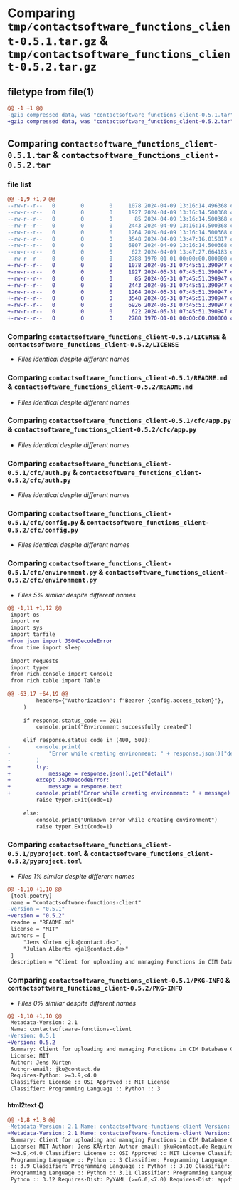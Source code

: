 # Comparing `tmp/contactsoftware_functions_client-0.5.1.tar.gz` & `tmp/contactsoftware_functions_client-0.5.2.tar.gz`

## filetype from file(1)

```diff
@@ -1 +1 @@
-gzip compressed data, was "contactsoftware_functions_client-0.5.1.tar", max compression
+gzip compressed data, was "contactsoftware_functions_client-0.5.2.tar", max compression
```

## Comparing `contactsoftware_functions_client-0.5.1.tar` & `contactsoftware_functions_client-0.5.2.tar`

### file list

```diff
@@ -1,9 +1,9 @@
--rw-r--r--   0        0        0     1078 2024-04-09 13:16:14.496368 contactsoftware_functions_client-0.5.1/LICENSE
--rw-r--r--   0        0        0     1927 2024-04-09 13:16:14.500368 contactsoftware_functions_client-0.5.1/README.md
--rw-r--r--   0        0        0       85 2024-04-09 13:16:14.500368 contactsoftware_functions_client-0.5.1/cfc/__init__.py
--rw-r--r--   0        0        0     2443 2024-04-09 13:16:14.500368 contactsoftware_functions_client-0.5.1/cfc/app.py
--rw-r--r--   0        0        0     1264 2024-04-09 13:16:14.500368 contactsoftware_functions_client-0.5.1/cfc/auth.py
--rw-r--r--   0        0        0     3548 2024-04-09 13:47:16.015817 contactsoftware_functions_client-0.5.1/cfc/config.py
--rw-r--r--   0        0        0     6807 2024-04-09 13:16:14.500368 contactsoftware_functions_client-0.5.1/cfc/environment.py
--rw-r--r--   0        0        0      622 2024-04-09 13:47:27.664183 contactsoftware_functions_client-0.5.1/pyproject.toml
--rw-r--r--   0        0        0     2788 1970-01-01 00:00:00.000000 contactsoftware_functions_client-0.5.1/PKG-INFO
+-rw-r--r--   0        0        0     1078 2024-05-31 07:45:51.390947 contactsoftware_functions_client-0.5.2/LICENSE
+-rw-r--r--   0        0        0     1927 2024-05-31 07:45:51.390947 contactsoftware_functions_client-0.5.2/README.md
+-rw-r--r--   0        0        0       85 2024-05-31 07:45:51.390947 contactsoftware_functions_client-0.5.2/cfc/__init__.py
+-rw-r--r--   0        0        0     2443 2024-05-31 07:45:51.390947 contactsoftware_functions_client-0.5.2/cfc/app.py
+-rw-r--r--   0        0        0     1264 2024-05-31 07:45:51.390947 contactsoftware_functions_client-0.5.2/cfc/auth.py
+-rw-r--r--   0        0        0     3548 2024-05-31 07:45:51.390947 contactsoftware_functions_client-0.5.2/cfc/config.py
+-rw-r--r--   0        0        0     6926 2024-05-31 07:45:51.390947 contactsoftware_functions_client-0.5.2/cfc/environment.py
+-rw-r--r--   0        0        0      622 2024-05-31 07:45:51.390947 contactsoftware_functions_client-0.5.2/pyproject.toml
+-rw-r--r--   0        0        0     2788 1970-01-01 00:00:00.000000 contactsoftware_functions_client-0.5.2/PKG-INFO
```

### Comparing `contactsoftware_functions_client-0.5.1/LICENSE` & `contactsoftware_functions_client-0.5.2/LICENSE`

 * *Files identical despite different names*

### Comparing `contactsoftware_functions_client-0.5.1/README.md` & `contactsoftware_functions_client-0.5.2/README.md`

 * *Files identical despite different names*

### Comparing `contactsoftware_functions_client-0.5.1/cfc/app.py` & `contactsoftware_functions_client-0.5.2/cfc/app.py`

 * *Files identical despite different names*

### Comparing `contactsoftware_functions_client-0.5.1/cfc/auth.py` & `contactsoftware_functions_client-0.5.2/cfc/auth.py`

 * *Files identical despite different names*

### Comparing `contactsoftware_functions_client-0.5.1/cfc/config.py` & `contactsoftware_functions_client-0.5.2/cfc/config.py`

 * *Files identical despite different names*

### Comparing `contactsoftware_functions_client-0.5.1/cfc/environment.py` & `contactsoftware_functions_client-0.5.2/cfc/environment.py`

 * *Files 5% similar despite different names*

```diff
@@ -1,11 +1,12 @@
 import os
 import re
 import sys
 import tarfile
+from json import JSONDecodeError
 from time import sleep
 
 import requests
 import typer
 from rich.console import Console
 from rich.table import Table
 
@@ -63,17 +64,19 @@
         headers={"Authorization": f"Bearer {config.access_token}"},
     )
 
     if response.status_code == 201:
         console.print("Environment successfully created")
 
     elif response.status_code in (400, 500):
-        console.print(
-            "Error while creating environment: " + response.json()["detail"]["msg"]
-        )
+        try:
+            message = response.json().get("detail")
+        except JSONDecodeError:
+            message = response.text
+        console.print("Error while creating environment: " + message)
         raise typer.Exit(code=1)
 
     else:
         console.print("Unknown error while creating environment")
         raise typer.Exit(code=1)
```

### Comparing `contactsoftware_functions_client-0.5.1/pyproject.toml` & `contactsoftware_functions_client-0.5.2/pyproject.toml`

 * *Files 1% similar despite different names*

```diff
@@ -1,10 +1,10 @@
 [tool.poetry]
 name = "contactsoftware-functions-client"
-version = "0.5.1"
+version = "0.5.2"
 readme = "README.md"
 license = "MIT"
 authors = [
     "Jens Kürten <jku@contact.de>",
     "Julian Alberts <jal@contact.de>"
 ]
 description = "Client for uploading and managing Functions in CIM Database Cloud."
```

### Comparing `contactsoftware_functions_client-0.5.1/PKG-INFO` & `contactsoftware_functions_client-0.5.2/PKG-INFO`

 * *Files 0% similar despite different names*

```diff
@@ -1,10 +1,10 @@
 Metadata-Version: 2.1
 Name: contactsoftware-functions-client
-Version: 0.5.1
+Version: 0.5.2
 Summary: Client for uploading and managing Functions in CIM Database Cloud.
 License: MIT
 Author: Jens Kürten
 Author-email: jku@contact.de
 Requires-Python: >=3.9,<4.0
 Classifier: License :: OSI Approved :: MIT License
 Classifier: Programming Language :: Python :: 3
```

#### html2text {}

```diff
@@ -1,8 +1,8 @@
-Metadata-Version: 2.1 Name: contactsoftware-functions-client Version: 0.5.1
+Metadata-Version: 2.1 Name: contactsoftware-functions-client Version: 0.5.2
 Summary: Client for uploading and managing Functions in CIM Database Cloud.
 License: MIT Author: Jens KÃ¼rten Author-email: jku@contact.de Requires-Python:
 >=3.9,<4.0 Classifier: License :: OSI Approved :: MIT License Classifier:
 Programming Language :: Python :: 3 Classifier: Programming Language :: Python
 :: 3.9 Classifier: Programming Language :: Python :: 3.10 Classifier:
 Programming Language :: Python :: 3.11 Classifier: Programming Language ::
 Python :: 3.12 Requires-Dist: PyYAML (>=6.0,<7.0) Requires-Dist: appdirs
```


